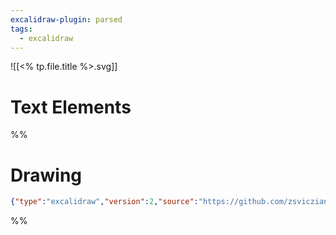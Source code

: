 ```yaml
---
excalidraw-plugin: parsed
tags:
  - excalidraw
---
```


![[<% tp.file.title %>.svg]]

# Text Elements

%%
# Drawing
```json
{"type":"excalidraw","version":2,"source":"https://github.com/zsviczian/obsidian-excalidraw-plugin/releases/tag/2.0.20","elements":[],"appState":{"gridSize":null,"viewBackgroundColor":"#ffffff"}}
```
%%